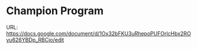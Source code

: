 # Champion Program

URL: https://docs.google.com/document/d/1Ox32bFKU3uRhepoPUFOrlcHbx2ROyu626YBDp_RBCjo/edit
